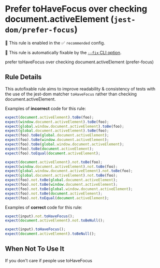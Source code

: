 # Prefer toHaveFocus over checking document.activeElement (`jest-dom/prefer-focus`)

💼 This rule is enabled in the ✅ `recommended` config.

🔧 This rule is automatically fixable by the [`--fix` CLI option](https://eslint.org/docs/latest/user-guide/command-line-interface#--fix).

<!-- end auto-generated rule header -->

prefer toHaveFocus over checking document.activeElement (prefer-focus)

## Rule Details

This autofixable rule aims to improve readability & consistency of tests with
the use of the jest-dom matcher `toHaveFocus` rather than checking
document.activeElement.

Examples of **incorrect** code for this rule:

```js
expect(document.activeElement).toBe(foo);
expect(window.document.activeElement).toBe(foo);
expect(global.window.document.activeElement).toBe(foo);
expect(global.document.activeElement).toBe(foo);
expect(foo).toBe(global.document.activeElement);
expect(foo).toBe(window.document.activeElement);
expect(foo).toBe(global.window.document.activeElement);
expect(foo).toBe(document.activeElement);
expect(foo).toEqual(document.activeElement);

expect(document.activeElement).not.toBe(foo);
expect(window.document.activeElement).not.toBe(foo);
expect(global.window.document.activeElement).not.toBe(foo);
expect(global.document.activeElement).not.toBe(foo);
expect(foo).not.toBe(global.document.activeElement);
expect(foo).not.toBe(window.document.activeElement);
expect(foo).not.toBe(global.window.document.activeElement);
expect(foo).not.toBe(document.activeElement);
expect(foo).not.toEqual(document.activeElement);
```

Examples of **correct** code for this rule:

```js
expect(input).not.toHaveFocus();
expect(document.activeElement).not.toBeNull();

expect(input).toHaveFocus();
expect(document.activeElement).toBeNull();
```

## When Not To Use It

If you don't care if people use toHaveFocus
